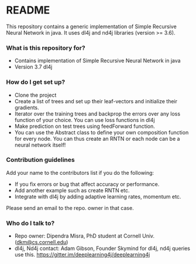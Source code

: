 # README #

This repository contains a generic implementation of Simple Recursive Neural Network in java. It uses dl4j and nd4j libraries (version >= 3.6).

### What is this repository for? ###

* Contains implementation of Simple Recursive Neural Network in java
* Version 3.7 dl4j

### How do I get set up? ###

* Clone the project
* Create a list of trees and set up their leaf-vectors and 
  initialize their gradients.
* Iterator over the training trees and backprop the errors over any loss      
  function of your choice. You can use loss functions in dl4j
* Make prediction on test trees using feedForward function.
* You can use the Abstract class to define your own composition function for 
  every node. You can thus create an RNTN or each node can be a neural network 
  itself!

### Contribution guidelines ###

Add your name to the contributors list if you do the following:

* If you fix errors or bug that affect accuracy or performance.
* Add another example such as create RNTN etc.
* Integrate with dl4j by adding adaptive learning rates, momentum etc. 

Please send an email to the repo. owner in that case.

### Who do I talk to? ###

* Repo owner: Dipendra Misra, PhD student at Cornell Univ. (dkm@cs.cornell.edu)
* dl4j, Nd4j contact: Adam  Gibson, Founder Skymind
  for dl4j, nd4j queries use this.
  https://gitter.im/deeplearning4j/deeplearning4j